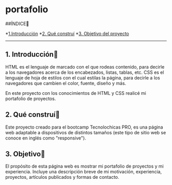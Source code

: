 # portafolio

##ÍNDICE🧠

*[1.Introducción](https://github.com/AshleyTruLet/portafolio/blob/main/README.md#1-introducci%C3%B3n)
*[2. Qué construí](https://github.com/AshleyTruLet/portafolio/blob/main/README.md#2-qu%C3%A9-constru%C3%AD)
*[3. Objetivo del proyecto](https://github.com/AshleyTruLet/portafolio/blob/main/README.md#3-objetivo)


****
## 1. Introducción🧠
HTML es el lenguaje de marcado con el que rodeas contenido, para decirle a los navegadores acerca de los encabezados, listas, tablas, etc. CSS es el lenguaje de hoja de estilos con el cual estilas la página, para decirle a los navegadores que cambien el color, fuente, diseño y más.

En este proyecto con los conocimientos de HTML y CSS realicé mi portafolio de proyectos.

## 2. Qué construí🧠
Este proyecto creado para el bootcamp Tecnolochicas PRO, es una página web adaptable a dispositivos de distintos tamaños (este tipo de sitio web se conoce en inglés como "responsive").

## 3. Objetivo🧠
El propósito de esta página web es mostrar mi portafolio de proyectos y mi experiencia. Incluye una descripción breve de mi motivación, experiencia, proyectos, artículos publicados y formas de contacto.
